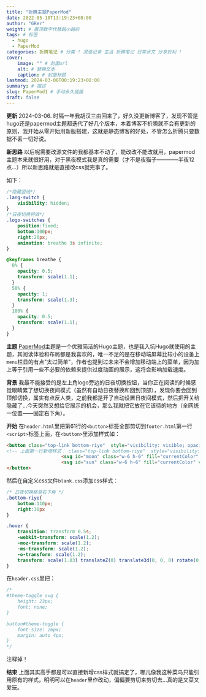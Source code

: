 ```yaml
---
title: "折腾主题PaperMod"
date: 2022-05-10T13:19:23+08:00
author: "GRer"
weight: # 置顶数字代替越小越前
tags: # 标签
  - hugo
  - PaperMod
categories: 折腾笔记 # 分类 ! 灵感记录 生活 折腾笔记 日常水文 分享安利 !
cover:
    image: "" # 封面url
    alt: # 替换文本
    caption: # 封面标题
lastmod: 2024-03-06T00:19:23+08:00
summary: # 描述
slug: PaperMod1 # 手动永久链接
draft: false
---
```

**更新**
2024-03-06. 时隔一年我胡汉三由回来了，好久没更新博客了，发现不管是hugo还是papermod主题都迭代了好几个版本，本着博客不折腾就不会有更新的原则，我开始从零开始用新版搭建，这就是静态博客的好处，不管怎么折腾只要数据不丢一切好说。

**新思路**
以后呢需要改源文件的我都基本不动了，能改改不能改就用，papermod主题本来就很好用，对于黑夜模式我是真的需要（才不是夜猫子————半夜12点...）所以新思路就是直接改css就完事了。

如下：
```css
/*隐藏竖线*/
.lang-switch {
    visibility: hidden;
}
/*日夜切换特效*/
.logo-switches {
    position:fixed;
    bottom:100px;
    right:20px;
    animation: breathe 3s infinite;
}

@keyframes breathe {
  0% {
    opacity: 0.5;
    transform: scale(1.1);
  }
  50% {
    opacity: 1;
    transform: scale(1.3);
  }
  100% {
    opacity: 0.5;
    transform: scale(1.1);
  }
}
```

**主题**
[PaperMod](https://git.io/hugopapermod)主题是一个优雅简洁的Hugo主题，也是我入坑Hugo就使用的主题，其阅读体验和布局都是我喜欢的，唯一不足的是在移动端屏幕比较小的设备上`menu`栏显的有点"太过简单"，作者也提到过未来不会增加移动端上的菜单，因为加上等于引用一些不必要的依赖来提供过度动画的展示，这将会影响加载速度。

**背景**
我最不能接受的是左上角logo旁边的日夜切换按钮，当你正在阅读的时候感觉眼睛累了想切换夜间模式（虽然有自动日夜替换和回到顶部），发现你要会回到顶部切换，属实有点反人类，之前我都是开了自动设置日夜间模式，然后把开关给隐藏了...今天突然又想给它展示的机会，那么我就把它放在它该待的地方（全网统一位置——固定右下角）。

**开始**
在`header.html`里把第61行的`<button>`标签全部剪切到`footer.html`第一行`<script>`标签上面，在`<button>`里添加样式如：

```html
<button class="top-link bottom-riye"  style="visibility: visible; opacity: 1;" id="theme-toggle" accesskey="t" title="(Alt + T)">
<!-- 上面第一行新增样式： class="top-link bottom-riye"  style="visibility: visible; opacity: 1;" -->
                    <svg id="moon" class="w-6 h-6" fill="currentColor" viewBox="0 0 20 20" xmlns="http://www.w3.org/2000/svg"><path d="M17.293 13.293A8 8 0 016.707 2.707a8.001 8.001 0 1010.586 10.586z"></path></svg>
                    <svg id="sun" class="w-6 h-6" fill="currentColor" viewBox="0 0 20 20" xmlns="http://www.w3.org/2000/svg"><path fill-rule="evenodd" d="M10 2a1 1 0 011 1v1a1 1 0 11-2 0V3a1 1 0 011-1zm4 8a4 4 0 11-8 0 4 4 0 018 0zm-.464 4.95l.707.707a1 1 0 001.414-1.414l-.707-.707a1 1 0 00-1.414 1.414zm2.12-10.607a1 1 0 010 1.414l-.706.707a1 1 0 11-1.414-1.414l.707-.707a1 1 0 011.414 0zM17 11a1 1 0 100-2h-1a1 1 0 100 2h1zm-7 4a1 1 0 011 1v1a1 1 0 11-2 0v-1a1 1 0 011-1zM5.05 6.464A1 1 0 106.465 5.05l-.708-.707a1 1 0 00-1.414 1.414l.707.707zm1.414 8.486l-.707.707a1 1 0 01-1.414-1.414l.707-.707a1 1 0 011.414 1.414zM4 11a1 1 0 100-2H3a1 1 0 000 2h1z" clip-rule="evenodd"></path></svg>
</button>
```

然后在自定义css文件`blank.css`添加css样式：

```css
/* 日夜切换移至右下角 */
.bottom-riye{
    bottom:110px;
    right:30px
}

.hover {
    transition: transform 0.5s;
    -webkit-transform: scale(1.2);
    -moz-transform: scale(1.2);
    -ms-transform: scale(1.2);
    -o-transform: scale(1.2);
    transform: scale(1.03) translateZ(0) translate3d(0, 0, 0) rotate(0.01deg);
}
```

在`header.css`里把：

```css
/*
#theme-toggle svg {
    height: 23px;
    font: none;
}

button#theme-toggle {
    font-size: 26px;
    margin: auto 4px;
}
*/
```

注释掉！

**结束**
上面其实高手都是可以直接新增css样式就搞定了，哪儿像我这种菜鸟只能引用原有的样式，明明可以在`header`里作改动，偏偏要剪切来剪切去...真的是又菜又爱玩。
